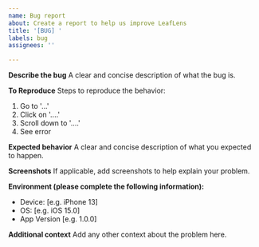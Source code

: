 ```yaml
---
name: Bug report
about: Create a report to help us improve LeafLens
title: '[BUG] '
labels: bug
assignees: ''

---
```


**Describe the bug**
A clear and concise description of what the bug is.

**To Reproduce**
Steps to reproduce the behavior:
1. Go to '...'
2. Click on '....'
3. Scroll down to '....'
4. See error

**Expected behavior**
A clear and concise description of what you expected to happen.

**Screenshots**
If applicable, add screenshots to help explain your problem.

**Environment (please complete the following information):**
 - Device: [e.g. iPhone 13]
 - OS: [e.g. iOS 15.0]
 - App Version [e.g. 1.0.0]

**Additional context**
Add any other context about the problem here.

